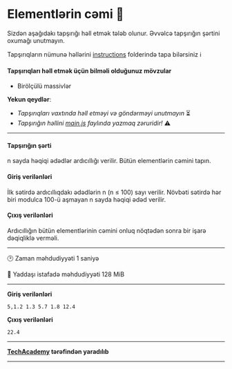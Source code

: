 # Elementlərin cəmi 🎯

Sizdən aşağıdakı tapşırığı həll etmək tələb olunur. Əvvəlcə tapşırığın şərtini oxumağı unutmayın.

Tapşırıqların nümunə həllərini [instructions](../instructions) folderində tapa bilərsiniz :information_source:

#### Tapşırıqları həll etmək üçün bilməli olduğunuz mövzular

* Birölçülü massivlər

**Yekun qeydlər**: 

* *Tapşırıqları vaxtında həll etməyi və göndərməyi unutmayın* ⏳
* *Tapşırığın həllini [main.js](./main.js) faylında yazmaq zəruridir!* :warning:

---

#### Tapşırığın şərti

n sayda həqiqi ədədlər ardıcıllığı verilir. Bütün elementlərin cəmini tapın.


#### Giriş verilənləri
İlk sətirdə ardıcıllıqdakı ədədlərin n (n ≤ 100) sayı verilir. Növbəti sətirdə hər biri modulca 100-ü aşmayan n sayda həqiqi ədəd verilir.


#### Çıxış verilənləri
Ardıcıllığın bütün elementlərinin cəmini onluq nöqtədən sonra bir işarə dəqiqliklə verməli.


---

:clock2: Zaman məhdudiyyəti 1 saniyə

:floppy_disk: Yaddaşı istafadə məhdudiyyəti 128 MiB

---

**Giriş verilənləri** 

```
5,1.2 1.3 5.7 1.8 12.4
```

**Çıxış verilənləri**

```
22.4
```


---

**[TechAcademy](https://www.tech.edu.az/) tərəfindən yaradılıb**

---
